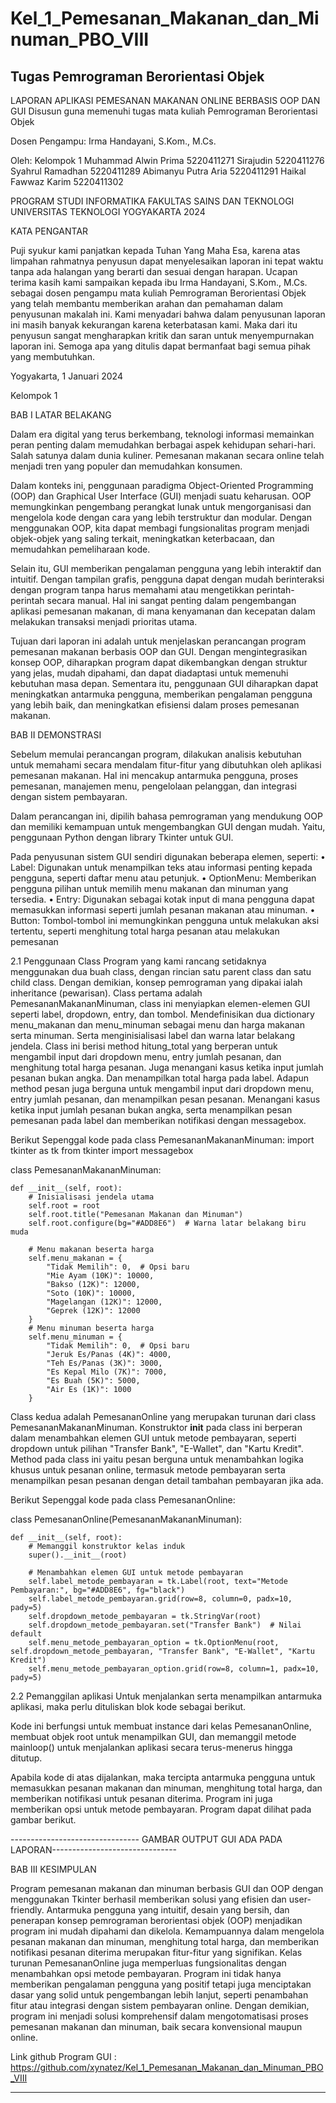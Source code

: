 # Kel_1_Pemesanan_Makanan_dan_Minuman_PBO_VIII
Tugas Pemrograman Berorientasi Objek
----------------------------------------------------------------------------
LAPORAN APLIKASI PEMESANAN MAKANAN ONLINE BERBASIS OOP DAN GUI
Disusun guna memenuhi tugas mata kuliah Pemrograman Berorientasi Objek

Dosen Pengampu:
Irma Handayani, S.Kom., M.Cs.

 

Oleh:
Kelompok 1
Muhammad Alwin Prima			5220411271
Sirajudin					        5220411276
Syahrul Ramadhan			    5220411289
Abimanyu Putra Aria		  	5220411291
Haikal Fawwaz Karim			  5220411302

PROGRAM STUDI INFORMATIKA
FAKULTAS SAINS DAN TEKNOLOGI
UNIVERSITAS TEKNOLOGI YOGYAKARTA
2024

KATA PENGANTAR

Puji syukur kami panjatkan kepada Tuhan Yang Maha Esa, karena atas limpahan rahmatnya penyusun dapat menyelesaikan laporan ini tepat waktu tanpa ada halangan yang berarti dan sesuai dengan harapan.
Ucapan terima kasih kami sampaikan kepada ibu Irma Handayani, S.Kom., M.Cs. sebagai dosen pengampu mata kuliah Pemrograman Berorientasi Objek yang telah membantu memberikan arahan dan pemahaman dalam penyusunan makalah ini.
Kami menyadari bahwa dalam penyusunan laporan ini masih banyak kekurangan karena keterbatasan kami. Maka dari itu penyusun sangat mengharapkan kritik dan saran untuk menyempurnakan laporan ini. Semoga apa yang ditulis dapat bermanfaat bagi semua pihak yang membutuhkan. 


Yogyakarta, 1 Januari 2024


Kelompok 1


BAB I
LATAR BELAKANG

Dalam era digital yang terus berkembang, teknologi informasi memainkan peran penting dalam memudahkan berbagai aspek kehidupan sehari-hari. Salah satunya dalam dunia kuliner. Pemesanan makanan secara online telah menjadi tren yang populer dan memudahkan konsumen.

Dalam konteks ini, penggunaan paradigma Object-Oriented Programming (OOP) dan Graphical User Interface (GUI) menjadi suatu keharusan. OOP memungkinkan pengembang perangkat lunak untuk mengorganisasi dan mengelola kode dengan cara yang lebih terstruktur dan modular. Dengan menggunakan OOP, kita dapat membagi fungsionalitas program menjadi objek-objek yang saling terkait, meningkatkan keterbacaan, dan memudahkan pemeliharaan kode.

Selain itu, GUI memberikan pengalaman pengguna yang lebih interaktif dan intuitif. Dengan tampilan grafis, pengguna dapat dengan mudah berinteraksi dengan program tanpa harus memahami atau mengetikkan perintah-perintah secara manual. Hal ini sangat penting dalam pengembangan aplikasi pemesanan makanan, di mana kenyamanan dan kecepatan dalam melakukan transaksi menjadi prioritas utama.

Tujuan dari laporan ini adalah untuk menjelaskan perancangan program pemesanan makanan berbasis OOP dan GUI. Dengan mengintegrasikan konsep OOP, diharapkan program dapat dikembangkan dengan struktur yang jelas, mudah dipahami, dan dapat diadaptasi untuk memenuhi kebutuhan masa depan. Sementara itu, penggunaan GUI diharapkan dapat meningkatkan antarmuka pengguna, memberikan pengalaman pengguna yang lebih baik, dan meningkatkan efisiensi dalam proses pemesanan makanan.

BAB II
DEMONSTRASI

Sebelum memulai perancangan program, dilakukan analisis kebutuhan untuk memahami secara mendalam fitur-fitur yang dibutuhkan oleh aplikasi pemesanan makanan. Hal ini mencakup antarmuka pengguna, proses pemesanan, manajemen menu, pengelolaan pelanggan, dan integrasi dengan sistem pembayaran.

Dalam perancangan ini, dipilih bahasa pemrograman yang mendukung OOP dan memiliki kemampuan untuk mengembangkan GUI dengan mudah. Yaitu, penggunaan Python dengan library Tkinter untuk GUI.

Pada penyusunan sistem GUI sendiri digunakan beberapa elemen, seperti:
•	Label: Digunakan untuk menampilkan teks atau informasi penting kepada pengguna, seperti daftar menu atau petunjuk.
•	OptionMenu: Memberikan pengguna pilihan untuk memilih menu makanan dan minuman yang tersedia.
•	Entry: Digunakan sebagai kotak input di mana pengguna dapat memasukkan informasi seperti jumlah pesanan makanan atau minuman.
•	Button: Tombol-tombol ini memungkinkan pengguna untuk melakukan aksi tertentu, seperti menghitung total harga pesanan atau melakukan pemesanan




2.1 Penggunaan Class
Program yang kami rancang setidaknya menggunakan dua buah class, dengan rincian satu parent class dan satu child class. Dengan demikian, konsep pemrograman yang dipakai ialah inheritance (pewarisan).
Class pertama adalah PemesananMakananMinuman, class ini menyiapkan elemen-elemen GUI seperti label, dropdown, entry, dan tombol. Mendefinisikan dua dictionary menu_makanan dan menu_minuman sebagai menu dan harga makanan serta minuman. Serta menginisialisasi label dan warna latar belakang jendela. Class ini berisi method hitung_total yang berperan untuk mengambil input dari dropdown menu, entry jumlah pesanan, dan menghitung total harga pesanan. Juga menangani kasus ketika input jumlah pesanan bukan angka. Dan menampilkan total harga pada label. Adapun method pesan juga berguna untuk mengambil input dari dropdown menu, entry jumlah pesanan, dan menampilkan pesan pesanan. Menangani kasus ketika input jumlah pesanan bukan angka, serta menampilkan pesan pemesanan pada label dan memberikan notifikasi dengan messagebox.


Berikut Sepenggal kode pada class PemesananMakananMinuman:
import tkinter as tk
from tkinter import messagebox

class PemesananMakananMinuman:

    def __init__(self, root):
        # Inisialisasi jendela utama
        self.root = root
        self.root.title("Pemesanan Makanan dan Minuman")
        self.root.configure(bg="#ADD8E6")  # Warna latar belakang biru muda

        # Menu makanan beserta harga
        self.menu_makanan = {
            "Tidak Memilih": 0,  # Opsi baru
            "Mie Ayam (10K)": 10000,
            "Bakso (12K)": 12000,
            "Soto (10K)": 10000,
            "Magelangan (12K)": 12000,
            "Geprek (12K)": 12000
        }
        # Menu minuman beserta harga
        self.menu_minuman = {
            "Tidak Memilih": 0,  # Opsi baru
            "Jeruk Es/Panas (4K)": 4000,
            "Teh Es/Panas (3K)": 3000,
            "Es Kepal Milo (7K)": 7000,
            "Es Buah (5K)": 5000,
            "Air Es (1K)": 1000
        }
        
Class kedua adalah PemesananOnline yang  merupakan turunan dari class PemesananMakananMinuman. Konstruktor __init__ pada class ini berperan dalam menambahkan elemen GUI untuk metode pembayaran, seperti dropdown untuk pilihan "Transfer Bank", "E-Wallet", dan "Kartu Kredit". Method pada class ini yaitu pesan berguna untuk menambahkan logika khusus untuk pesanan online, termasuk metode pembayaran serta menampilkan pesan pesanan dengan detail tambahan pembayaran jika ada.

Berikut Sepenggal kode pada class PemesananOnline:

class PemesananOnline(PemesananMakananMinuman):

    def __init__(self, root):
        # Memanggil konstruktor kelas induk
        super().__init__(root)

        # Menambahkan elemen GUI untuk metode pembayaran
        self.label_metode_pembayaran = tk.Label(root, text="Metode Pembayaran:", bg="#ADD8E6", fg="black")
        self.label_metode_pembayaran.grid(row=8, column=0, padx=10, pady=5)
        self.dropdown_metode_pembayaran = tk.StringVar(root)
        self.dropdown_metode_pembayaran.set("Transfer Bank")  # Nilai default
        self.menu_metode_pembayaran_option = tk.OptionMenu(root, self.dropdown_metode_pembayaran, "Transfer Bank", "E-Wallet", "Kartu Kredit")
        self.menu_metode_pembayaran_option.grid(row=8, column=1, padx=10, pady=5)



2.2 Pemanggilan aplikasi
Untuk menjalankan serta menampilkan antarmuka aplikasi, maka perlu dituliskan blok kode sebagai berikut.
  
Kode ini berfungsi untuk membuat instance dari kelas PemesananOnline, membuat objek root untuk menampilkan GUI, dan memanggil metode mainloop() untuk menjalankan aplikasi secara terus-menerus hingga ditutup.

Apabila kode di atas dijalankan, maka tercipta antarmuka pengguna untuk memasukkan pesanan makanan dan minuman, menghitung total harga, dan memberikan notifikasi untuk pesanan diterima. Program ini juga memberikan opsi untuk metode pembayaran. Program dapat dilihat pada gambar berikut.


-------------------------------- GAMBAR OUTPUT GUI ADA PADA LAPORAN-------------------------------


BAB III
KESIMPULAN

Program pemesanan makanan dan minuman berbasis GUI dan OOP dengan menggunakan Tkinter berhasil memberikan solusi yang efisien dan user-friendly. Antarmuka pengguna yang intuitif, desain yang bersih, dan penerapan konsep pemrograman berorientasi objek (OOP) menjadikan program ini mudah dipahami dan dikelola. Kemampuannya dalam mengelola pesanan makanan dan minuman, menghitung total harga, dan memberikan notifikasi pesanan diterima merupakan fitur-fitur yang signifikan. Kelas turunan PemesananOnline juga memperluas fungsionalitas dengan menambahkan opsi metode pembayaran. Program ini tidak hanya memberikan pengalaman pengguna yang positif tetapi juga menciptakan dasar yang solid untuk pengembangan lebih lanjut, seperti penambahan fitur atau integrasi dengan sistem pembayaran online. Dengan demikian, program ini menjadi solusi komprehensif dalam mengotomatisasi proses pemesanan makanan dan minuman, baik secara konvensional maupun online.

Link github Program GUI : 
https://github.com/xynatez/Kel_1_Pemesanan_Makanan_dan_Minuman_PBO_VIII


-------------------------------------------------------------------------------------------------







